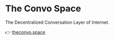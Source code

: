 # The Convo Space
The Decentralized Conversation Layer of Internet.

👉 [theconvo.space](https://theconvo.space)
